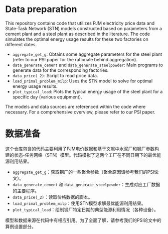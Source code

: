 # Data preparation

This repository contains code that utilizes PJM electricity price data and State-Task Network (STN) models constructed based on parameters from a cement plant and a steel plant as described in the literature. The code simulates the optimal energy usage results for these two factories on different dates.

- `aggregate_get_g`: Obtains some aggregate parameters for the steel plant (refer to our PSI paper for the rationale behind aggregation).
- `data_generate_cement` and `data_generate_steelpowder`: Main programs to generate data for the corresponding factories.
- `data_price(_2)`: Script to read price data.
- `load_primal_problem_milp`: Uses the STN model to solve for optimal energy usage results.
- `plot_typical_load`: Plots the typical energy usage of the steel plant for a specific day (various equipment).

The models and data sources are referenced within the code where necessary. For a comprehensive overview, please refer to our PSI paper.

# 数据准备

这个仓库包含的代码主要利用了PJM电价数据和基于文献中水泥厂和钢厂参数构建的状态-任务网络（STN）模型。代码模拟了这两个工厂在不同日期下的最优能源利用结果。

- `aggregate_get_g`：获取钢厂的一些聚合参数（聚合原因请参考我们的PSI论文）。
- `data_generate_cement` 和 `data_generate_steelpowder`：生成对应工厂数据的主要程序。
- `data_price(_2)`：读取价格数据的脚本。
- `load_primal_problem_milp`：使用STN模型求解最优能源利用结果。
- `plot_typical_load`：绘制钢厂特定日期的典型能源利用情况（各种设备）。

模型和数据来源在代码中有相应引用。为了全面了解，请参考我们的PSI论文中的算例设置部分。
